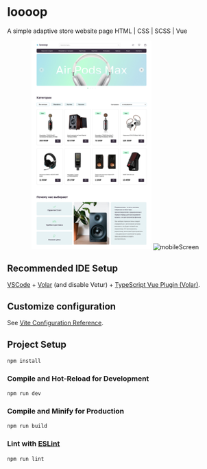# loooop

A simple adaptive store website page
HTML | CSS | SCSS | Vue

<div align="center">
<img width="280" alt="desktopScreen" src="public/webScreen1.jpg"> </img>
<img width="225" alt="mobileScreen" src="public/webScreen2.gif"> </img>

</div>


## Recommended IDE Setup

[VSCode](https://code.visualstudio.com/) + [Volar](https://marketplace.visualstudio.com/items?itemName=Vue.volar) (and disable Vetur) + [TypeScript Vue Plugin (Volar)](https://marketplace.visualstudio.com/items?itemName=Vue.vscode-typescript-vue-plugin).

## Customize configuration

See [Vite Configuration Reference](https://vitejs.dev/config/).

## Project Setup

```sh
npm install
```

### Compile and Hot-Reload for Development

```sh
npm run dev
```

### Compile and Minify for Production

```sh
npm run build
```

### Lint with [ESLint](https://eslint.org/)

```sh
npm run lint
```
